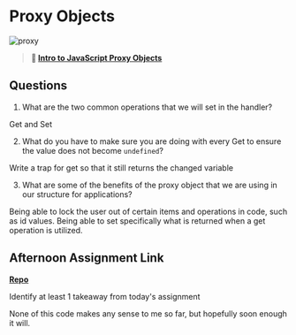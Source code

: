 # Proxy Objects

![proxy](https://bcw.blob.core.windows.net/public/img/journals/5120113092091727)

> **📖 [Intro to JavaScript Proxy Objects](https://codeworksacademy.com/fs-student-guide/resources/wk3/03-Proxies)**

## Questions

1. What are the two common operations that we will set in the handler?


Get and Set

2. What do you have to make sure you are doing with every Get to ensure the value does not become `undefined`?


Write a trap for get so that it still returns the changed variable

3. What are some of the benefits of the proxy object that we are using in our structure for applications?


Being able to lock the user out of certain items and operations in code, such as id values. Being able to set specifically what is returned when a get operation is utilized.

## Afternoon Assignment Link

**[Repo](https://github.com/DonlynFGI/<ASSIGNMENT_REPO>)**

Identify at least 1 takeaway from today's assignment


None of this code makes any sense to me so far, but hopefully soon enough it will. 
